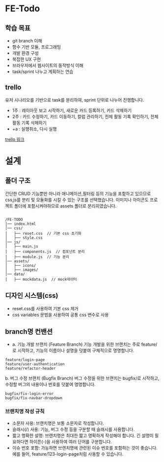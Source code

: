 # FE-Todo

## 학습 목표

- git branch 이해
- 함수 기반 모듈, 프로그래밍
- 개발 환경 구성
- 복잡한 UX 구현
- 브라우저에서 웹사이트의 동작방식 이해
- task/sprint 나누고 계획하는 연습

## trello

유저 시나리오를 기반으로 task를 분리하여, sprint 단위로 나누어 진행합니다.

- 1주 : 레이아웃 보고 시작하기, 새로운 카드 등록하기, 카드 삭제하기
- 2주 : 카드 수정하기, 카드 이동하기, 칼럼 관리하기, 전체 활동 기록 확인하기, 전체 활동 기록 삭제하기
- +a : 실행취소, 다시 실행

[trello 링크](https://trello.com/invite/b/67c68babd9a1af4b5516d24b/ATTI7ba27d245056ee657df8fe675231c998CE45F5BE/todo-project)

# 설계

## 폴더 구조

간단한 CRUD 기능뿐만 아니라 애니메이션,필터링 등의 기능을 포함하고 있으므로
css,js를 분리 및 모듈화를 시킬 수 있는 구조를 선택했습니다.
이미지나 아이콘도 프로젝트 폴더에 포함시켜야하므로 assets 폴더로 분리히였습니다.

```

/FE-TODO
│── index.html
│── css/
│   ├── reset.css  // 기본 css 초기화
│   ├── style.css
│── js/
│   ├── main.js
│   ├── components.js  // 컴포넌트 분리
│   ├── module.js  // 기능 분리
│── assets/
│   ├── icons/
│   ├── images/
│── data/
│   ├── mockdata.js  // mock데이터

```

## 디자인 시스템(css)

- reset.css를 사용하여 기본 css 제거
- css variables 문법을 사용하여 공통 css 변수로 사용

## branch명 컨밴션

- a. 기능 개발 브랜치 (Feature Branch)
  기능 개발을 위한 브랜치는 주로 feature/로 시작하고, 기능의 이름이나 설명을 덧붙여 구체적으로 명명합니다.

```
feature/login-page
feature/user-authentication
feature/refactor-header
```

b. 버그 수정 브랜치 (Bugfix Branch)
버그 수정을 위한 브랜치는 bugfix/로 시작하고, 수정할 버그의 내용이나 번호를 덧붙여 명명합니다.

```
bugfix/fix-login-error
bugfix/fix-navbar-dropdown
```

### 브랜치명 작성 규칙

- 소문자 사용: 브랜치명은 보통 소문자로 작성합니다.
- 슬래시(/) 사용: 기능, 버그 수정 등을 구분할 때 슬래시를 사용합니다.
- 짧고 명확한 설명: 브랜치명은 최대한 짧고 명확하게 작성해야 합니다. 긴 설명이 필요하다면 하이픈(-)을 사용하여 여러 단어를 구분합니다.
- 이슈 번호 포함: 가능하면 브랜치명에 관련된 이슈 번호를 포함하는 것이 좋습니다. 예를 들어, feature/123-login-page처럼 사용할 수 있습니다.
